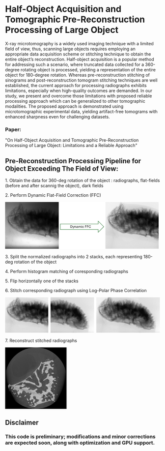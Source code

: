 <h1>Half-Object Acquisition and Tomographic Pre-Reconstruction Processing of Large Object</h1>
<p>
X-ray microtomography is a widely used imaging technique with a limited field of view, thus, scanning large objects requires employing an appropriate data acquisition scheme or stitching technique to obtain the entire object’s reconstruction. Half-object acquisition is a popular method for addressing such a scenario, where truncated data collected for a 360-degree rotating object is processed, yielding a representation of the entire object for 180-degree rotation. Whereas pre-reconstruction stitching of sinograms and post-reconstruction tomogram stitching techniques are well established, the current approach for processing radiographs exhibits limitations, especially when high-quality outcomes are demanded. In our study, we present and overcome those limitations with proposed reliable processing approach which can be generalized to other tomographic modalities. The proposed approach is demonstrated using microtomographic experimental data, yielding artifact-free tomograms with enhanced sharpness even for challenging datasets.
</p>
<h3>Paper:</h3>
<p>"On Half-Object Acquisition and Tomographic Pre-Reconstruction Processing of Large Object: Limitations and a Reliable Approach"</p> 
<h2>Pre-Reconstruction Processing Pipeline for Object Exceeding The Field of View:</h2>
<p>1. Obtain the data for 360-deg rotation of the object : radiographs, flat-fields (before and after scannig the object), dark fields </p>
<p>2. Perform Dynamic Flat-Field Correction (FFC) </p>
<img src="images\DFFC.png" alt="DFFC" width="500"/><br>
<p>3. Split the normalized radiographs into 2 stacks, each representing 180-deg rotation of the object</p>
<p>4. Perform histogram matching of coresponding radiographs</p>
<p>5. Flip horizontally one of the stacks </p>
<p>6. Stitch corresponding radiograph using Log-Polar Phase Correlation</p>
<img src="images\stitch.png" alt="DFFC" width="600"/><br>
<p>7. Reconstruct stitched radiographs</p>
<img src="images\image__rec1193.jpg" alt="DFFC" width="200"/><br>
<h2>Disclaimer</h2>
<h3>This code is preliminary; modifications and minor corrections are expected soon, along with optimization and GPU support.</h3>
